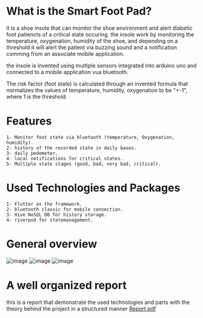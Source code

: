 # What is the Smart Foot Pad?

it is a shoe insole that can monitor the shoe environment and alert diabetic foot patiencts of a critical state occuring.
the insole work by monitoring the temperature, oxygenation, humidity of the shoe, and depending on a threshold it will alert the patient via buzzing sound and a notification comming from an associate mobile application.

the insole is invented using multiple sensors integrated into arduino uno and connected to a mobile application vua bluetooth.

The risk factor (foot state) is calculated through an invented formula that normalizes the values of temperature, humidity, oxygenation to be "+-1", where 1 is the threshold.

# Features
    1- Monitor foot state via bluetooth (temperature, Oxygenation, humidity).
    2- history of the recorded state in daily bases.
    3- daily pedometer.
    4- local notifications for critical states.
    5- Multiple state stages (good, bad, very bad, critical).

# Used Technologies and Packages
    1- Flutter as the framework.
    2- bluetooth classic for mobile connection.
    3- Hive NoSQL DB for history storage.
    4- riverpod for statemanagement.

# General overview

![image](https://github.com/user-attachments/assets/ce205c92-ea23-41a7-b58d-c96c47d303db)
![image](https://github.com/user-attachments/assets/0a1e895d-0bf2-44ef-a703-bf70e0e13e45)
![image](https://github.com/user-attachments/assets/ffdee14f-79ce-4c9f-96e5-7e64f3c95b64)


# A well organized report
this is a report that demonstrate the used technologies and parts with the theory behind the project in a structured manner
[Report.pdf](https://github.com/user-attachments/files/20454958/Report.pdf)
